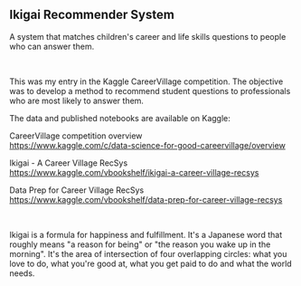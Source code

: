 ## Ikigai Recommender System
A system that matches children's career and life skills questions to people who can answer them.

<br>

This was my entry in the Kaggle CareerVillage competition. The objective was to develop a method to recommend student questions to professionals who are most likely to answer them.

The data and published notebooks are available on Kaggle:

CareerVillage competition overview<br>
https://www.kaggle.com/c/data-science-for-good-careervillage/overview

Ikigai - A Career Village RecSys<br>
https://www.kaggle.com/vbookshelf/ikigai-a-career-village-recsys

Data Prep for Career Village RecSys<br>
https://www.kaggle.com/vbookshelf/data-prep-for-career-village-recsys

<br>

Ikigai is a formula for happiness and fulfillment. It's a Japanese word that roughly means "a reason for being" or "the reason you wake up in the morning". It's the area of intersection of four overlapping circles: what you love to do, what you're good at, what you get paid to do and what the world needs.
 
